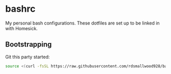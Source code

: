 bashrc
======

My personal bash configurations. These dotfiles are set up to be linked in with Homesick.

Bootstrapping
------------
Git this party started:

```bash
source <(curl -fsSL https://raw.githubusercontent.com/rdsmallwood928/bashrc/master/home/.bashrc.d/functions/update.sh) && updatehome
```
